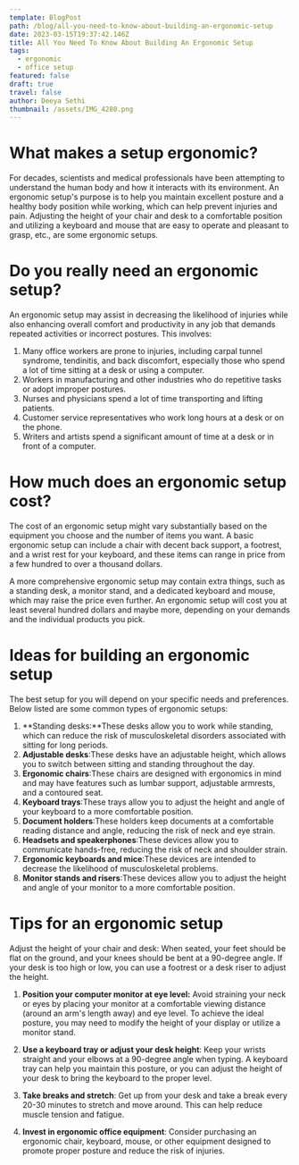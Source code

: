 ```yaml
---
template: BlogPost
path: /blog/all-you-need-to-know-about-building-an-ergonomic-setup
date: 2023-03-15T19:37:42.146Z
title: All You Need To Know About Building An Ergonomic Setup
tags:
  - ergonomic
  - office setup
featured: false
draft: true
travel: false
author: Deeya Sethi
thumbnail: /assets/IMG_4280.png
---
```

# W﻿hat makes a setup ergonomic?

For decades, scientists and medical professionals have been attempting to understand the human body and how it interacts with its environment. An ergonomic setup's purpose is to help you maintain excellent posture and a healthy body position while working, which can help prevent injuries and pain. Adjusting the height of your chair and desk to a comfortable position and utilizing a keyboard and mouse that are easy to operate and pleasant to grasp, etc., are some ergonomic setups.

# D﻿o you really need an ergonomic setup?



An ergonomic setup may assist in decreasing the likelihood of injuries while also enhancing overall comfort and productivity in any job that demands repeated activities or incorrect postures. This involves:

1. Many office workers are prone to injuries, including carpal tunnel syndrome, tendinitis, and back discomfort, especially those who spend a lot of time sitting at a desk or using a computer.
2. Workers in manufacturing and other industries who do repetitive tasks or adopt improper postures.
3. Nurses and physicians spend a lot of time transporting and lifting patients.
4. Customer service representatives who work long hours at a desk or on the phone.
5. Writers and artists spend a significant amount of time at a desk or in front of a computer.

# How much does an ergonomic setup cost?

The cost of an ergonomic setup might vary substantially based on the equipment you choose and the number of items you want. A basic ergonomic setup can include a chair with decent back support, a footrest, and a wrist rest for your keyboard, and these items can range in price from a few hundred to over a thousand dollars.



A more comprehensive ergonomic setup may contain extra things, such as a standing desk, a monitor stand, and a dedicated keyboard and mouse, which may raise the price even further. An ergonomic setup will cost you at least several hundred dollars and maybe more, depending on your demands and the individual products you pick.

# I﻿deas for building an ergonomic setup





The best setup for you will depend on your specific needs and preferences. Below listed are some common types of ergonomic setups:



1. **Standing desks:**These desks allow you to work while standing, which can reduce the risk of musculoskeletal disorders associated with sitting for long periods.
2. **Adjustable desks**:These desks have an adjustable height, which allows you to switch between sitting and standing throughout the day.
3. **Ergonomic chairs**:These chairs are designed with ergonomics in mind and may have features such as lumbar support, adjustable armrests, and a contoured seat.
4. **Keyboard trays**:These trays allow you to adjust the height and angle of your keyboard to a more comfortable position.
5. **Document holders**:These holders keep documents at a comfortable reading distance and angle, reducing the risk of neck and eye strain.
6. **Headsets and speakerphones**:These devices allow you to communicate hands-free, reducing the risk of neck and shoulder strain.
7. **Ergonomic keyboards and mice**:These devices are intended to decrease the likelihood of musculoskeletal problems.
8. **Monitor stands and risers**:These devices allow you to adjust the height and angle of your monitor to a more comfortable position.



# Tips for an ergonomic setup



Adjust the height of your chair and desk: When seated, your feet should be flat on the ground, and your knees should be bent at a 90-degree angle. If your desk is too high or low, you can use a footrest or a desk riser to adjust the height.



1. **Position your computer monitor at eye level:** Avoid straining your neck or eyes by placing your monitor at a comfortable viewing distance (around an arm's length away) and eye level. To achieve the ideal posture, you may need to modify the height of your display or utilize a monitor stand.



2. **Use a keyboard tray or adjust your desk height**: Keep your wrists straight and your elbows at a 90-degree angle when typing. A keyboard tray can help you maintain this posture, or you can adjust the height of your desk to bring the keyboard to the proper level.



3. **Take breaks and stretch**: Get up from your desk and take a break every 20-30 minutes to stretch and move around. This can help reduce muscle tension and fatigue.



4. **Invest in ergonomic office equipment**: Consider purchasing an ergonomic chair, keyboard, mouse, or other equipment designed to promote proper posture and reduce the risk of injuries.
